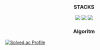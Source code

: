 <div align=center><h3>STACKS</h3></div>

<div align=center> 

  <img src="https://img.shields.io/badge/JavaScript-F7DF1E?style=flat-square&logo=javascript&logoColor=black"/>
  <img src="https://img.shields.io/badge/Typescript-3178C6?style=flat-square&logo=Typescript&logoColor=white"/>
  <img src="https://img.shields.io/badge/React-61DAFB?style=flat-square&logo=React&logoColor=black"/>

</div>

<div align=center><h3>Algoritm</h3></div>

<div aligh=center>
  
[![Solved.ac Profile](http://mazassumnida.wtf/api/generate_badge?boj=4538asd)](https://solved.ac/4538asd)<br/>  

</div>


